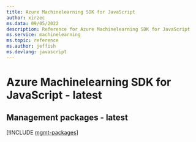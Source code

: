 ```yaml
---
title: Azure Machinelearning SDK for JavaScript
author: xirzec
ms.data: 09/05/2022
description: Reference for Azure Machinelearning SDK for JavaScript
ms.service: machinelearning
ms.topic: reference
ms.author: jeffish
ms.devlang: javascript
---
```

# Azure Machinelearning SDK for JavaScript - latest

## Management packages - latest
[!INCLUDE [mgmt-packages](machinelearning-mgmt-index.md)]